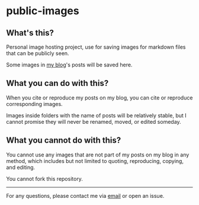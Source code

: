 # public-images

## What's this?
Personal image hosting project, use for saving images for markdown files that can be publicly seen.

Some images in [my blog](https://mikelyou.com)'s posts will be saved here.

## What you can do with this?
When you cite or reproduce my posts on my blog, you can cite or reproduce corresponding images.

Images inside folders with the name of posts will be relatively stable, but I cannot promise they will never be renamed, moved, or edited someday.

## What you cannot do with this?
You cannot use any images that are not part of my posts on my blog in any method, which includes but not limited to quoting, reproducing, copying, and editing.

You cannot fork this repository.

***

For any questions, please contact me via [email](mailto:liuch8120@gmail.com) or open an issue.
